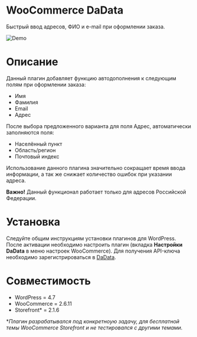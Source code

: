# WooCommerce DaData
Быстрый ввод адресов, ФИО и e-mail при оформлении заказа.

![Demo](https://github.com/troyanov/woocommerce-dadata/raw/master/demo.gif)

# Описание
Данный плагин добавляет функцию автодополнения к следующим полям при оформлении заказа:

* Имя
* Фамилия
* Email
* Адрес

После выбора предложенного варианта для поля Адрес, автоматически заполняются поля:

* Населённый пункт
* Область/регион
* Почтовый индекс

Использование данного плагина значительно сокращает время ввода информации, а так же снижает количество ошибок при указании адреса.

**Важно!**
Данный функционал работает только для адресов Российской Федерации. 


# Установка
Следуйте общим инструкциям установки плагинов для WordPress. После активации необходимо настроить плагин (вкладка **Настройки DaData** в меню настроек WooCommerce).
Для получения API-ключа необходимо зарегистрироваться в [DaData](https://dadata.ru/api/suggest/).

# Совместимость
* WordPress = 4.7
* WooCommerce = 2.6.11
* Storefront* = 2.1.6

**Плагин разрабатывался под конкретноую задачу, для бесплатной темы WooCommerce Storefront и не тестировался с другими темами.*
